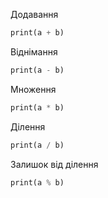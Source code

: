 Додавання
```dart
print(a + b)
```

Віднімання
```dart
print(a - b)
```

Множення
```dart
print(a * b)
```

Ділення
```dart
print(a / b)
```

Залишок від ділення 
```dart
print(a % b)
```
